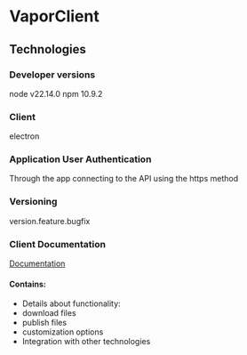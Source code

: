 # VaporClient

## Technologies

### Developer versions
node v22.14.0
npm 10.9.2

### Client

electron

### Application User Authentication

Through the app connecting to the API using the https method

### Versioning

version.feature.bugfix

### Client Documentation

[Documentation](Documentation.md)

#### Contains:

- Details about functionality:
- download files
- publish files
- customization options
- Integration with other technologies
